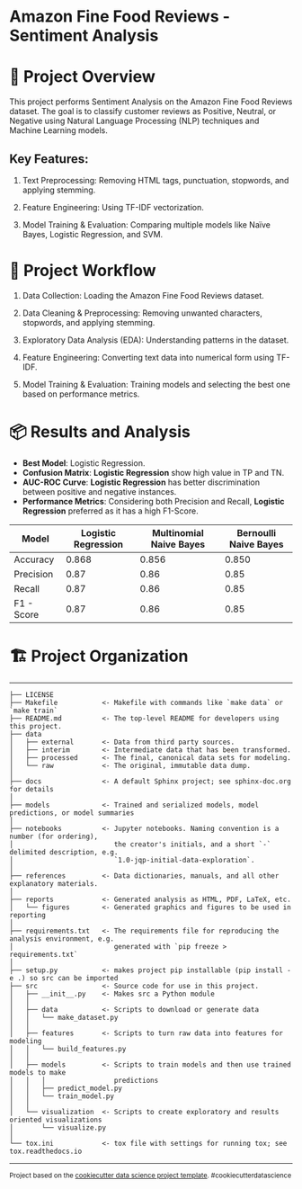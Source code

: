 # Amazon Fine Food Reviews - Sentiment Analysis

# 📌 Project Overview

This project performs Sentiment Analysis on the Amazon Fine Food Reviews dataset. The goal is to classify customer reviews as Positive, Neutral, or Negative using Natural Language Processing (NLP) techniques and Machine Learning models.

## Key Features:

1. Text Preprocessing: Removing HTML tags, punctuation, stopwords, and applying stemming.

2. Feature Engineering: Using TF-IDF vectorization.

3. Model Training & Evaluation: Comparing multiple models like Naïve Bayes, Logistic Regression, and SVM.


# 🔄 Project Workflow

1. Data Collection: Loading the Amazon Fine Food Reviews dataset.

2. Data Cleaning & Preprocessing: Removing unwanted characters, stopwords, and applying stemming.

3. Exploratory Data Analysis (EDA): Understanding patterns in the dataset.

4. Feature Engineering: Converting text data into numerical form using TF-IDF.

5. Model Training & Evaluation: Training models and selecting the best one based on performance metrics.


# 📦 Results and Analysis
- **Best Model**: Logistic Regression.
- **Confusion Matrix**: **Logistic Regression** show high value in TP and TN.
- **AUC-ROC Curve**: **Logistic Regression** has better discrimination between positive and negative instances.
- **Performance Metrics**: Considering both Precision and Recall, **Logistic Regression** preferred as it has a high F1-Score.

| Model       | Logistic Regression | Multinomial Naive Bayes | Bernoulli Naive Bayes | 
|-------------|---------------------|-------------------------|-----------------------|
| Accuracy    | 0.868               | 0.856                   | 0.850                 | 
| Precision   | 0.87                | 0.86                    | 0.85                  |
| Recall      | 0.87                | 0.86                    | 0.85                  |
| F1 - Score  | 0.87                |0.86                     | 0.85                  |   

# 🏗️ Project Organization
------------

    ├── LICENSE
    ├── Makefile           <- Makefile with commands like `make data` or `make train`
    ├── README.md          <- The top-level README for developers using this project.
    ├── data
    │   ├── external       <- Data from third party sources.
    │   ├── interim        <- Intermediate data that has been transformed.
    │   ├── processed      <- The final, canonical data sets for modeling.
    │   └── raw            <- The original, immutable data dump.
    │
    ├── docs               <- A default Sphinx project; see sphinx-doc.org for details
    │
    ├── models             <- Trained and serialized models, model predictions, or model summaries
    │
    ├── notebooks          <- Jupyter notebooks. Naming convention is a number (for ordering),
    │                         the creator's initials, and a short `-` delimited description, e.g.
    │                         `1.0-jqp-initial-data-exploration`.
    │
    ├── references         <- Data dictionaries, manuals, and all other explanatory materials.
    │
    ├── reports            <- Generated analysis as HTML, PDF, LaTeX, etc.
    │   └── figures        <- Generated graphics and figures to be used in reporting
    │
    ├── requirements.txt   <- The requirements file for reproducing the analysis environment, e.g.
    │                         generated with `pip freeze > requirements.txt`
    │
    ├── setup.py           <- makes project pip installable (pip install -e .) so src can be imported
    ├── src                <- Source code for use in this project.
    │   ├── __init__.py    <- Makes src a Python module
    │   │
    │   ├── data           <- Scripts to download or generate data
    │   │   └── make_dataset.py
    │   │
    │   ├── features       <- Scripts to turn raw data into features for modeling
    │   │   └── build_features.py
    │   │
    │   ├── models         <- Scripts to train models and then use trained models to make
    │   │   │                 predictions
    │   │   ├── predict_model.py
    │   │   └── train_model.py
    │   │
    │   └── visualization  <- Scripts to create exploratory and results oriented visualizations
    │       └── visualize.py
    │
    └── tox.ini            <- tox file with settings for running tox; see tox.readthedocs.io


--------

<p><small>Project based on the <a target="_blank" href="https://drivendata.github.io/cookiecutter-data-science/">cookiecutter data science project template</a>. #cookiecutterdatascience</small></p>
